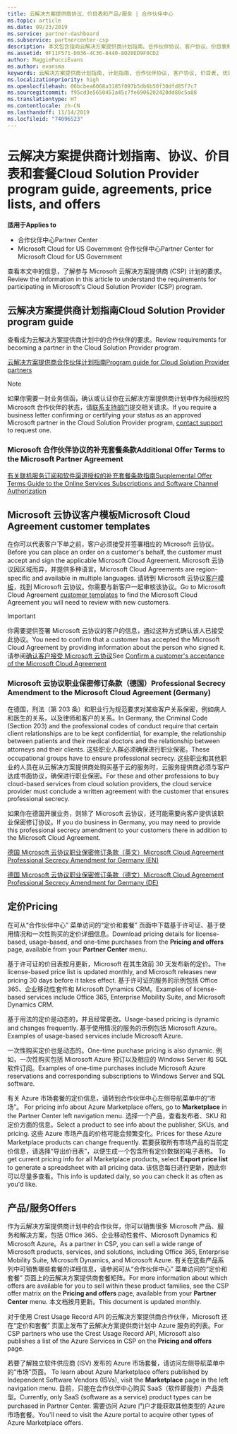 ```yaml
---
title: 云解决方案提供商协议、价目表和产品/服务 | 合作伙伴中心
ms.topic: article
ms.date: 09/23/2019
ms.service: partner-dashboard
ms.subservice: partnercenter-csp
description: 本文包含指向云解决方案提供商计划指南、合作伙伴协议、客户协议、价目表和产品/服务的链接。
ms.assetid: 9F11F571-D036-4C36-8440-8D20ED9F0CD2
author: MaggiePucciEvans
ms.author: evansma
keywords: 云解决方案提供商计划指南, 计划指南, 合作伙伴协议, 客户协议, 价目表, 优惠
ms.localizationpriority: high
ms.openlocfilehash: 06bcbea6068a3185f097b5db6b50f30dfd85f7c7
ms.sourcegitcommit: f95cd3e5650451a45c7fe6906202420dd80c5a88
ms.translationtype: HT
ms.contentlocale: zh-CN
ms.lasthandoff: 11/14/2019
ms.locfileid: "74096523"
---
```

# <a name="cloud-solution-provider-program-guide-agreements-price-lists-and-offers"></a><span data-ttu-id="1b82b-104">云解决方案提供商计划指南、协议、价目表和套餐</span><span class="sxs-lookup"><span data-stu-id="1b82b-104">Cloud Solution Provider program guide, agreements, price lists, and offers</span></span>

<span data-ttu-id="1b82b-105">**适用于**</span><span class="sxs-lookup"><span data-stu-id="1b82b-105">**Applies to**</span></span>

-  <span data-ttu-id="1b82b-106">合作伙伴中心</span><span class="sxs-lookup"><span data-stu-id="1b82b-106">Partner Center</span></span>
-  <span data-ttu-id="1b82b-107">Microsoft Cloud for US Government 合作伙伴中心</span><span class="sxs-lookup"><span data-stu-id="1b82b-107">Partner Center for Microsoft Cloud for US Government</span></span>


<span data-ttu-id="1b82b-108">查看本文中的信息，了解参与 Microsoft 云解决方案提供商 (CSP) 计划的要求。</span><span class="sxs-lookup"><span data-stu-id="1b82b-108">Review the information in this article to understand the requirements for participating in Microsoft's Cloud Solution Provider (CSP) program.</span></span>

## <a name="cloud-solution-provider-program-guide"></a><span data-ttu-id="1b82b-109">云解决方案提供商计划指南</span><span class="sxs-lookup"><span data-stu-id="1b82b-109">Cloud Solution Provider program guide</span></span>

<span data-ttu-id="1b82b-110">查看成为云解决方案提供商计划中的合作伙伴的要求。</span><span class="sxs-lookup"><span data-stu-id="1b82b-110">Review requirements for becoming a partner in the Cloud Solution Provider program.</span></span>

[<span data-ttu-id="1b82b-111">云解决方案提供商合作伙伴计划指南</span><span class="sxs-lookup"><span data-stu-id="1b82b-111">Program guide for Cloud Solution Provider partners</span></span>](https://go.microsoft.com/fwlink/p/?LinkId=617100)

>[!Note]
><span data-ttu-id="1b82b-112">如果你需要一封业务信函，确认或认证你在云解决方案提供商计划中作为经授权的 Microsoft 合作伙伴的状态，请[联系支持部门](https://partner.microsoft.com/pcv/servicerequests/create)提交相关请求。</span><span class="sxs-lookup"><span data-stu-id="1b82b-112">If you require a business letter confirming or certifying your status as an approved Microsoft partner in the Cloud Solution Provider program, [contact support](https://partner.microsoft.com/pcv/servicerequests/create) to request one.</span></span>

### <a name="additional-offer-terms-to-the-microsoft-partner-agreement"></a><span data-ttu-id="1b82b-113">Microsoft 合作伙伴协议的补充套餐条款</span><span class="sxs-lookup"><span data-stu-id="1b82b-113">Additional Offer Terms to the Microsoft Partner Agreement</span></span>

[<span data-ttu-id="1b82b-114">有关联机服务订阅和软件渠道授权的补充套餐条款指南</span><span class="sxs-lookup"><span data-stu-id="1b82b-114">Supplemental Offer Terms Guide to the Online Services Subscriptions and Software Channel Authorization</span></span>](https://query.prod.cms.rt.microsoft.com/cms/api/am/binary/RE3NOo7)

## <a name="microsoft-cloud-agreement-customer-templates"></a><span data-ttu-id="1b82b-115">Microsoft 云协议客户模板</span><span class="sxs-lookup"><span data-stu-id="1b82b-115">Microsoft Cloud Agreement customer templates</span></span>

<span data-ttu-id="1b82b-116">在你可以代表客户下单之前，客户必须接受并签署相应的 Microsoft 云协议。</span><span class="sxs-lookup"><span data-stu-id="1b82b-116">Before you can place an order on a customer's behalf, the customer must accept and sign the applicable Microsoft Cloud Agreement.</span></span> <span data-ttu-id="1b82b-117">Microsoft 云协议因区域而异，并提供多种语言。</span><span class="sxs-lookup"><span data-stu-id="1b82b-117">Microsoft Cloud Agreements are region-specific and available in multiple languages.</span></span> <span data-ttu-id="1b82b-118">请转到 Microsoft 云协议[客户模板](agreements.md)，找到 Microsoft 云协议。你需要与新客户一起审核该协议。</span><span class="sxs-lookup"><span data-stu-id="1b82b-118">Go to Microsoft Cloud Agreement [customer templates](agreements.md) to find the Microsoft Cloud Agreement you will need to review with new customers.</span></span>

>[!IMPORTANT]
><span data-ttu-id="1b82b-119">你需要提供签署 Microsoft 云协议的客户的信息，通过这种方式确认该人已接受此协议。</span><span class="sxs-lookup"><span data-stu-id="1b82b-119">You need to confirm that a customer has accepted the Microsoft Cloud Agreement by providing information about the person who signed it.</span></span> <span data-ttu-id="1b82b-120">请参阅[确认客户接受 Microsoft 云协议](confirm-consent.md)</span><span class="sxs-lookup"><span data-stu-id="1b82b-120">See [Confirm a customer's acceptance of the Microsoft Cloud Agreement](confirm-consent.md)</span></span> 

### <a name="professional-secrecy-amendment-to-the-microsoft-cloud-agreement-germany"></a><span data-ttu-id="1b82b-121">Microsoft 云协议职业保密修订条款（德国）</span><span class="sxs-lookup"><span data-stu-id="1b82b-121">Professional Secrecy Amendment to the Microsoft Cloud Agreement (Germany)</span></span>

<span data-ttu-id="1b82b-122">在德国，刑法（第 203 条）和职业行为规范要求对某些客户关系保密，例如病人和医生的关系，以及律师和客户的关系。</span><span class="sxs-lookup"><span data-stu-id="1b82b-122">In Germany, the Criminal Code (Section 203) and the professional codes of conduct require that certain client relationships are to be kept confidential, for example, the relationship between patients and their medical doctors and the relationship between attorneys and their clients.</span></span> <span data-ttu-id="1b82b-123">这些职业人群必须确保进行职业保密。</span><span class="sxs-lookup"><span data-stu-id="1b82b-123">These occupational groups have to ensure professional secrecy.</span></span> <span data-ttu-id="1b82b-124">这些职业和其他职业的人员在从云解决方案提供商处购买基于云的服务时，云服务提供商必须与客户达成书面协议，确保进行职业保密。</span><span class="sxs-lookup"><span data-stu-id="1b82b-124">For these and other professions to buy cloud-based services from cloud solution providers, the cloud service provider must conclude a written agreement with the customer that ensures professional secrecy.</span></span>

<span data-ttu-id="1b82b-125">如果你在德国开展业务，则除了 Microsoft 云协议，还可能需要向客户提供该职业保密修订协议。</span><span class="sxs-lookup"><span data-stu-id="1b82b-125">If you do business in Germany, you may need to provide this professional secrecy amendment to your customers there in addition to the Microsoft Cloud Agreement.</span></span>

[<span data-ttu-id="1b82b-126">德国 Microsoft 云协议职业保密修订条款（英文）</span><span class="sxs-lookup"><span data-stu-id="1b82b-126">Microsoft Cloud Agreement Professional Secrecy Amendment for Germany (EN)</span></span>](https://go.microsoft.com/fwlink/?linkid=2030827&clcid=0x409)

[<span data-ttu-id="1b82b-127">德国 Microsoft 云协议职业保密修订条款（德文）</span><span class="sxs-lookup"><span data-stu-id="1b82b-127">Microsoft Cloud Agreement Professional Secrecy Amendment for Germany (DE)</span></span>](https://go.microsoft.com/fwlink/?linkid=2030827&clcid=0x407)

## <a name="pricing"></a><span data-ttu-id="1b82b-128">定价</span><span class="sxs-lookup"><span data-stu-id="1b82b-128">Pricing</span></span>

<span data-ttu-id="1b82b-129">在可从“合作伙伴中心”  菜单访问的“定价和套餐”  页面中下载基于许可证、基于使用情况和一次性购买的定价详细信息。</span><span class="sxs-lookup"><span data-stu-id="1b82b-129">Download pricing details for license-based, usage-based, and one-time purchases from the **Pricing and offers** page, available from your **Partner Center** menu.</span></span>

<span data-ttu-id="1b82b-130">基于许可证的价目表按月更新，Microsoft 在其生效前 30 天发布新的定价。</span><span class="sxs-lookup"><span data-stu-id="1b82b-130">The license-based price list is updated monthly, and Microsoft releases new pricing 30 days before it takes effect.</span></span> <span data-ttu-id="1b82b-131">基于许可证的服务的示例包括 Office 365、企业移动性套件和 Microsoft Dynamics CRM。</span><span class="sxs-lookup"><span data-stu-id="1b82b-131">Examples of license-based services include Office 365, Enterprise Mobility Suite, and Microsoft Dynamics CRM.</span></span> 

<span data-ttu-id="1b82b-132">基于用法的定价是动态的，并且经常更改。</span><span class="sxs-lookup"><span data-stu-id="1b82b-132">Usage-based pricing is dynamic and changes frequently.</span></span> <span data-ttu-id="1b82b-133">基于使用情况的服务的示例包括 Microsoft Azure。</span><span class="sxs-lookup"><span data-stu-id="1b82b-133">Examples of usage-based services include Microsoft Azure.</span></span>

<span data-ttu-id="1b82b-134">一次性购买定价也是动态的。</span><span class="sxs-lookup"><span data-stu-id="1b82b-134">One-time purchase pricing is also dynamic.</span></span> <span data-ttu-id="1b82b-135">例如，一次性购买包括 Microsoft Azure 预订以及相应的 Windows Server 和 SQL 软件订阅。</span><span class="sxs-lookup"><span data-stu-id="1b82b-135">Examples of one-time purchases include Microsoft Azure reservations and corresponding subscriptions to Windows Server and SQL software.</span></span>

<span data-ttu-id="1b82b-136">有关 Azure 市场套餐的定价信息，请转到合作伙伴中心左侧导航菜单中的“市场”。 </span><span class="sxs-lookup"><span data-stu-id="1b82b-136">For pricing info about Azure Marketplace offers, go to **Marketplace** in the Partner Center left navigation menu.</span></span> <span data-ttu-id="1b82b-137">选择一个产品，查看发布者、SKU 和定价方面的信息。</span><span class="sxs-lookup"><span data-stu-id="1b82b-137">Select a product to see info about the publisher, SKUs, and pricing.</span></span> <span data-ttu-id="1b82b-138">这些 Azure 市场产品的价格可能会频繁变化。</span><span class="sxs-lookup"><span data-stu-id="1b82b-138">Prices for these Azure Marketplace products can change frequently.</span></span> <span data-ttu-id="1b82b-139">若要获取所有市场产品的当前定价信息，请选择“导出价目表”，以便生成一个包含所有定价数据的电子表格。 </span><span class="sxs-lookup"><span data-stu-id="1b82b-139">To get current pricing info for all Marketplace products, select **Export price list** to generate a spreadsheet with all pricing data.</span></span> <span data-ttu-id="1b82b-140">该信息每日进行更新，因此你可以尽量多查看。</span><span class="sxs-lookup"><span data-stu-id="1b82b-140">This info is updated daily, so you can check it as often as you'd like.</span></span>

## <a name="offers"></a><span data-ttu-id="1b82b-141">产品/服务</span><span class="sxs-lookup"><span data-stu-id="1b82b-141">Offers</span></span>

<span data-ttu-id="1b82b-142">作为云解决方案提供商计划中的合作伙伴，你可以销售很多 Microsoft 产品、服务和解决方案，包括 Office 365、企业移动性套件、Microsoft Dynamics 和 Microsoft Azure。</span><span class="sxs-lookup"><span data-stu-id="1b82b-142">As a partner in CSP, you can sell a wide range of Microsoft products, services, and solutions, including Office 365, Enterprise Mobility Suite, Microsoft Dynamics, and Microsoft Azure.</span></span> <span data-ttu-id="1b82b-143">有关在这些产品系列中可销售哪些套餐的详细信息，请参阅可从“合作伙伴中心”  菜单访问的“定价和套餐”  页面上的云解决方案提供商套餐矩阵。</span><span class="sxs-lookup"><span data-stu-id="1b82b-143">For more information about which offers are available for you to sell within these product families, see the CSP offer matrix on the **Pricing and offers** page, available from your **Partner Center** menu.</span></span> <span data-ttu-id="1b82b-144">本文档按月更新。</span><span class="sxs-lookup"><span data-stu-id="1b82b-144">This document is updated monthly.</span></span>

<span data-ttu-id="1b82b-145">对于使用 Crest Usage Record API 的云解决方案提供商合作伙伴，Microsoft 还在“定价和套餐”  页面上发布了云解决方案提供商计划中 Azure 服务的列表。</span><span class="sxs-lookup"><span data-stu-id="1b82b-145">For CSP partners who use the Crest Usage Record API, Microsoft also publishes a list of the Azure Services in CSP on the **Pricing and offers** page.</span></span>

<span data-ttu-id="1b82b-146">若要了解独立软件供应商  (ISV) 发布的 Azure 市场套餐，请访问左侧导航菜单中的“市场”页面。 </span><span class="sxs-lookup"><span data-stu-id="1b82b-146">To learn about Azure Marketplace offers published by Independent Software Vendors  (ISVs), visit the **Marketplace** page in the left navigation menu.</span></span> <span data-ttu-id="1b82b-147">目前，只能在合作伙伴中心购买 SaaS（软件即服务）产品类型。</span><span class="sxs-lookup"><span data-stu-id="1b82b-147">Currently, only SaaS (software as a service) product types can be purchased in Partner Center.</span></span> <span data-ttu-id="1b82b-148">需要访问 Azure 门户才能获取其他类型的 Azure 市场套餐。</span><span class="sxs-lookup"><span data-stu-id="1b82b-148">You'll need to visit the Azure portal to acquire other types of Azure Marketplace offers.</span></span>
